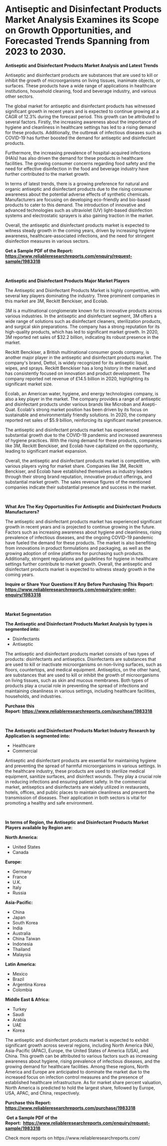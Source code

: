 <p><h1>Antiseptic and Disinfectant Products Market Analysis Examines its Scope on Growth Opportunities, and Forecasted Trends Spanning from 2023 to 2030.</h1></p><p><strong>Antiseptic and Disinfectant Products Market Analysis and Latest Trends</strong></p>
<p><p>Antiseptic and disinfectant products are substances that are used to kill or inhibit the growth of microorganisms on living tissues, inanimate objects, or surfaces. These products have a wide range of applications in healthcare institutions, household cleaning, food and beverage industry, and various other sectors.</p><p>The global market for antiseptic and disinfectant products has witnessed significant growth in recent years and is expected to continue growing at a CAGR of 12.3% during the forecast period. This growth can be attributed to several factors. Firstly, the increasing awareness about the importance of hygiene and cleanliness in healthcare settings has led to a rising demand for these products. Additionally, the outbreak of infectious diseases such as COVID-19 has further boosted the demand for antiseptic and disinfectant products.</p><p>Furthermore, the increasing prevalence of hospital-acquired infections (HAIs) has also driven the demand for these products in healthcare facilities. The growing consumer concerns regarding food safety and the need for effective disinfection in the food and beverage industry have further contributed to the market growth.</p><p>In terms of latest trends, there is a growing preference for natural and organic antiseptic and disinfectant products due to the rising consumer awareness about the potential adverse effects of synthetic chemicals. Manufacturers are focusing on developing eco-friendly and bio-based products to cater to this demand. The introduction of innovative and advanced technologies such as ultraviolet (UV) light-based disinfection systems and electrostatic sprayers is also gaining traction in the market.</p><p>Overall, the antiseptic and disinfectant products market is expected to witness steady growth in the coming years, driven by increasing hygiene awareness, healthcare-associated infections, and the need for stringent disinfection measures in various sectors.</p></p>
<p><strong>Get a Sample PDF of the Report:&nbsp; <a href="https://www.reliableresearchreports.com/enquiry/request-sample/1983318">https://www.reliableresearchreports.com/enquiry/request-sample/1983318</a></strong></p>
<p>&nbsp;</p>
<p><strong>Antiseptic and Disinfectant Products Major Market Players</strong></p>
<p><p>The Antiseptic and Disinfectant Products Market is highly competitive, with several key players dominating the industry. Three prominent companies in this market are 3M, Reckitt Benckiser, and Ecolab.</p><p>3M is a multinational conglomerate known for its innovative products across various industries. In the antiseptic and disinfectant segment, 3M offers a wide range of solutions such as disinfectant cleaners, sterilization products, and surgical skin preparations. The company has a strong reputation for its high-quality products, which has led to significant market growth. In 2020, 3M reported net sales of $32.2 billion, indicating its robust presence in the market.</p><p>Reckitt Benckiser, a British multinational consumer goods company, is another major player in the antiseptic and disinfectant products market. The company's brand, Dettol, is widely recognized for its antiseptic liquid, wipes, and sprays. Reckitt Benckiser has a long history in the market and has consistently focused on innovation and product development. The company reported net revenue of £14.5 billion in 2020, highlighting its significant market size.</p><p>Ecolab, an American water, hygiene, and energy technologies company, is also a key player in the market. The company provides a range of antiseptic and disinfectant products under various brands like Microban and Asepti-Quat. Ecolab's strong market position has been driven by its focus on sustainable and environmentally friendly solutions. In 2020, the company reported net sales of $5.9 billion, reinforcing its significant market presence.</p><p>The antiseptic and disinfectant products market has experienced substantial growth due to the COVID-19 pandemic and increased awareness of hygiene practices. With the rising demand for these products, companies like 3M, Reckitt Benckiser, and Ecolab have capitalized on the opportunity, leading to significant market expansion.</p><p>Overall, the antiseptic and disinfectant products market is competitive, with various players vying for market share. Companies like 3M, Reckitt Benckiser, and Ecolab have established themselves as industry leaders through their strong brand reputation, innovative product offerings, and substantial market growth. The sales revenue figures of the mentioned companies indicate their substantial presence and success in the market.</p></p>
<p>&nbsp;</p>
<p><strong>What Are The Key Opportunities For Antiseptic and Disinfectant Products Manufacturers?</strong></p>
<p><p>The antiseptic and disinfectant products market has experienced significant growth in recent years and is projected to continue growing in the future. Factors such as increasing awareness about hygiene and cleanliness, rising prevalence of infectious diseases, and the ongoing COVID-19 pandemic have fueled the demand for these products. The market is also benefiting from innovations in product formulations and packaging, as well as the growing adoption of online platforms for purchasing such products. Additionally, stringent regulations and guidelines for hygiene in healthcare settings further contribute to market growth. Overall, the antiseptic and disinfectant products market is expected to witness steady growth in the coming years.</p></p>
<p><strong>Inquire or Share Your Questions If Any Before Purchasing This Report: <a href="https://www.reliableresearchreports.com/enquiry/pre-order-enquiry/1983318">https://www.reliableresearchreports.com/enquiry/pre-order-enquiry/1983318</a></strong></p>
<p>&nbsp;</p>
<p><strong>Market Segmentation</strong></p>
<p><strong>The Antiseptic and Disinfectant Products Market Analysis by types is segmented into:</strong></p>
<p><ul><li>Disinfectants</li><li>Antiseptic</li></ul></p>
<p><p>The antiseptic and disinfectant products market consists of two types of products: disinfectants and antiseptics. Disinfectants are substances that are used to kill or inactivate microorganisms on non-living surfaces, such as floors, countertops, and medical equipment. Antiseptics, on the other hand, are substances that are used to kill or inhibit the growth of microorganisms on living tissues, such as skin and mucous membranes. Both types of products play a crucial role in preventing the spread of infections and maintaining cleanliness in various settings, including healthcare facilities, households, and industries.</p></p>
<p><strong>Purchase this Report:&nbsp;<a href="https://www.reliableresearchreports.com/purchase/1983318">https://www.reliableresearchreports.com/purchase/1983318</a></strong></p>
<p>&nbsp;</p>
<p><strong>The Antiseptic and Disinfectant Products Market Industry Research by Application is segmented into:</strong></p>
<p><ul><li>Healthcare</li><li>Commercial</li></ul></p>
<p><p>Antiseptic and disinfectant products are essential for maintaining hygiene and preventing the spread of harmful microorganisms in various settings. In the healthcare industry, these products are used to sterilize medical equipment, sanitize surfaces, and disinfect wounds. They play a crucial role in reducing infections and ensuring patient safety. In the commercial market, antiseptics and disinfectants are widely utilized in restaurants, hotels, offices, and public places to maintain cleanliness and prevent the transmission of diseases. Their application in both sectors is vital for promoting a healthy and safe environment.</p></p>
<p>&nbsp;</p>
<p><strong>In terms of Region, the Antiseptic and Disinfectant Products Market Players available by Region are:</strong></p>
<p>
    <p> <strong> North America: </strong>
        <ul>
            <li>United States</li>
            <li>Canada</li>
        </ul>
        </p> 
    <p> <strong> Europe: </strong>
        <ul>
            <li>Germany</li>
            <li>France</li>
            <li>U.K.</li>
            <li>Italy</li>
            <li>Russia</li>
        </ul>
        </p> 
    <p> <strong> Asia-Pacific: </strong>
        <ul>
            <li>China</li>
            <li>Japan</li>
            <li>South Korea</li>
            <li>India</li>
            <li>Australia</li>
            <li>China Taiwan</li>
            <li>Indonesia</li>
            <li>Thailand</li>
            <li>Malaysia</li>
        </ul>
        </p> 
    <p> <strong> Latin America: </strong>
        <ul>
            <li>Mexico</li>
            <li>Brazil</li>
            <li>Argentina Korea</li>
            <li>Colombia</li>
        </ul>
        </p> 
    <p> <strong> Middle East & Africa: </strong>
        <ul>
            <li>Turkey</li>
            <li>Saudi</li>
            <li>Arabia</li>
            <li>UAE</li>
            <li>Korea</li>
        </ul>
    </p>
    </p>
<p><p>The antiseptic and disinfectant products market is expected to exhibit significant growth across several regions, including North America (NA), Asia-Pacific (APAC), Europe, the United States of America (USA), and China. This growth can be attributed to various factors such as increasing awareness about hygiene, rising prevalence of infectious diseases, and the growing demand for healthcare facilities. Among these regions, North America and Europe are anticipated to dominate the market due to the increased focus on infection control measures and the presence of established healthcare infrastructure. As for market share percent valuation, North America is predicted to hold the largest share, followed by Europe, USA, APAC, and China, respectively.</p></p>
<p><strong>Purchase this Report: <a href="https://www.reliableresearchreports.com/purchase/1983318">https://www.reliableresearchreports.com/purchase/1983318</a></strong></p>
<p>&nbsp;<strong>Get a Sample PDF of the Report:&nbsp;&nbsp;<a href="https://www.reliableresearchreports.com/enquiry/request-sample/1983318">https://www.reliableresearchreports.com/enquiry/request-sample/1983318</a></strong></p>
<p><strong></strong></p>
<p>Check more reports on https://www.reliableresearchreports.com/</p>